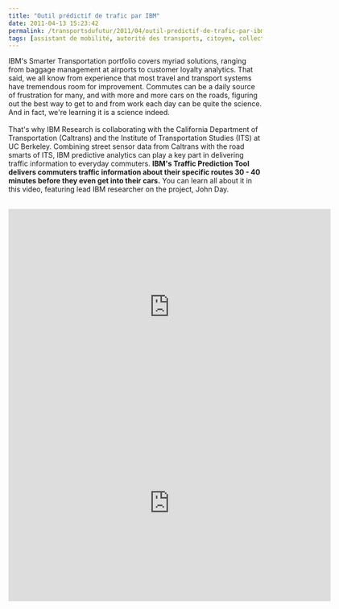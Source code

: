 ```yaml
---
title: "Outil prédictif de trafic par IBM"
date: 2011-04-13 15:23:42
permalink: /transportsdufutur/2011/04/outil-predictif-de-trafic-par-ibm.html
tags: [assistant de mobilité, autorité des transports, citoyen, collectivité, commuter, données réelles, innovation, internet, management de la mobilité, multimodes]
---
```


<p>IBM's Smarter Transportation portfolio covers myriad solutions, ranging from baggage management at airports to customer loyalty analytics. That said, we all know from experience that most travel and transport systems have tremendous room for improvement. Commutes can be a daily source of frustration for many, and with more and more cars on the roads, figuring out the best way to get to and from work each day can be quite the science. And in fact, we're learning it is a science indeed.<br /><br />That's why IBM Research is collaborating with the California Department of Transportation (Caltrans) and the Institute of Transportation Studies (ITS) at UC Berkeley. Combining street sensor data from Caltrans with the road smarts of ITS, IBM predictive analytics can play a key part in delivering traffic information to everyday commuters. <strong>IBM's Traffic Prediction Tool delivers commuters traffic information about their specific routes 30 - 40 minutes before they even get into their cars.</strong> You can learn all about it in this video, featuring lead IBM researcher on the project, John Day.<br /><br /></p> <iframe title="YouTube video player" width="640" height="390" src="http://www.youtube.com/embed/-EyM7uj0Kpc" frameborder="0" allowfullscreen></iframe> <iframe title="YouTube video player" width="640" height="390" src="http://www.youtube.com/embed/vcjFGn3YBg8" frameborder="0" allowfullscreen></iframe>
